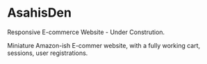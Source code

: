# AsahisDen

Responsive E-commerce Website - Under Constrution.

Miniature Amazon-ish E-commer website, with a fully working cart, sessions, user registrations.
